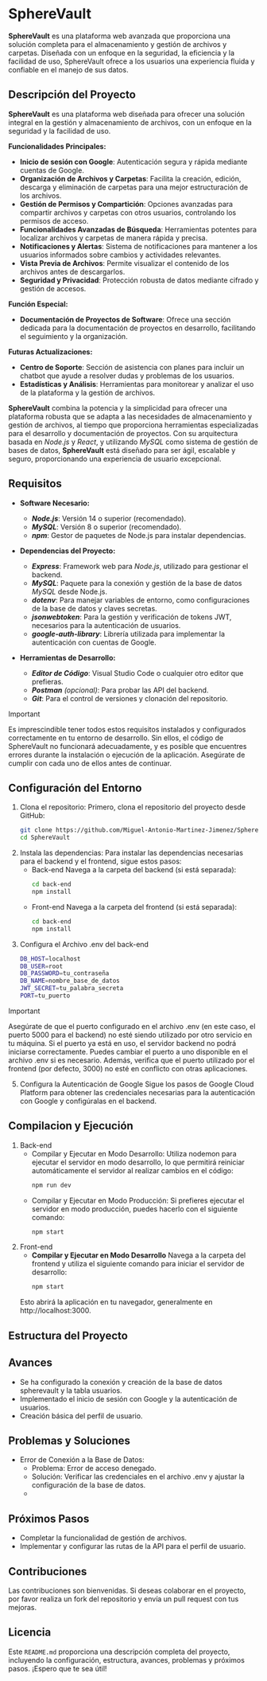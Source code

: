 # SphereVault

**SphereVault** es una plataforma web avanzada que proporciona una solución completa para el almacenamiento y gestión de archivos y carpetas. Diseñada con un enfoque en la seguridad, la eficiencia y la facilidad de uso, SphereVault ofrece a los usuarios una experiencia fluida y confiable en el manejo de sus datos.



## Descripción del Proyecto

**SphereVault** es una plataforma web diseñada para ofrecer una solución integral en la gestión y almacenamiento de archivos, con un enfoque en la seguridad y la facilidad de uso.

**Funcionalidades Principales:**
- **Inicio de sesión con Google**: Autenticación segura y rápida mediante cuentas de Google.
- **Organización de Archivos y Carpetas**:  Facilita la creación, edición, descarga y eliminación de carpetas para una mejor estructuración de los archivos.
- **Gestión de Permisos y Compartición**: Opciones avanzadas para compartir archivos y carpetas con otros usuarios, controlando los permisos de acceso.
- **Funcionalidades Avanzadas de Búsqueda**: Herramientas potentes para localizar archivos y carpetas de manera rápida y precisa.
- **Notificaciones y Alertas**: Sistema de notificaciones para mantener a los usuarios informados sobre cambios y actividades relevantes.
- **Vista Previa de Archivos**: Permite visualizar el contenido de los archivos antes de descargarlos.
- **Seguridad y Privacidad**: Protección robusta de datos mediante cifrado y gestión de accesos.

**Función Especial:**
- **Documentación de Proyectos de Software**: Ofrece una sección dedicada para la documentación de proyectos en desarrollo, facilitando el seguimiento y la organización.

**Futuras Actualizaciones:**
- **Centro de Soporte**: Sección de asistencia con planes para incluir un chatbot que ayude a resolver dudas y problemas de los usuarios.
- **Estadísticas y Análisis**: Herramientas para monitorear y analizar el uso de la plataforma y la gestión de archivos.

**SphereVault** combina la potencia y la simplicidad para ofrecer una plataforma robusta que se adapta a las necesidades de almacenamiento y gestión de archivos, al tiempo que proporciona herramientas especializadas para el desarrollo y documentación de proyectos. Con su arquitectura basada en *Node.js* y *React*, y utilizando *MySQL* como sistema de gestión de bases de datos, **SphereVault** está diseñado para ser ágil, escalable y seguro, proporcionando una experiencia de usuario excepcional.



## Requisitos

- **Software Necesario:**
   - ***Node.js***: Versión 14 o superior (recomendado).
   - ***MySQL***: Versión 8 o superior (recomendado).
   - ***npm***: Gestor de paquetes de Node.js para instalar dependencias.

- **Dependencias del Proyecto:**
   - ***Express***: Framework web para *Node.js*, utilizado para gestionar el backend.
   - ***MySQL***: Paquete para la conexión y gestión de la base de datos *MySQL* desde Node.js.
   - ***dotenv***: Para manejar variables de entorno, como configuraciones de la base de datos y claves secretas.
   - ***jsonwebtoken***: Para la gestión y verificación de tokens JWT, necesarios para la autenticación de usuarios.
   - ***google-auth-library***: Librería utilizada para implementar la autenticación con cuentas de Google.

- **Herramientas de Desarrollo:**
   - ***Editor de Código***: Visual Studio Code o cualquier otro editor que prefieras.
   - ***Postman*** *(opcional)*: Para probar las API del backend.
   - ***Git***: Para el control de versiones y clonación del repositorio.

>[!IMPORTANT]
> Es imprescindible tener todos estos requisitos instalados y configurados correctamente en tu entorno de desarrollo. Sin ellos, el código de SphereVault no funcionará adecuadamente, y es posible que encuentres errores durante la instalación o ejecución de la aplicación. Asegúrate de cumplir con cada uno de ellos antes de continuar.



## Configuración del Entorno

1. Clona el repositorio:
   Primero, clona el repositorio del proyecto desde GitHub:
   ```bash
   git clone https://github.com/Miguel-Antonio-Martinez-Jimenez/SphereVault.git
   cd SphereVault
   
2. Instala las dependencias:
   Para instalar las dependencias necesarias para el backend y el frontend, sigue estos pasos:
   - Back-end
     Navega a la carpeta del backend (si está separada):
     ```bash
     cd back-end
     npm install
     
   - Front-end
     Navega a la carpeta del frontend (si está separada):
     ```bash
     cd back-end
     npm install
     
3. Configura el Archivo .env del back-end
   ```bash
   DB_HOST=localhost
   DB_USER=root
   DB_PASSWORD=tu_contraseña
   DB_NAME=nombre_base_de_datos
   JWT_SECRET=tu_palabra_secreta
   PORT=tu_puerto
>[!IMPORTANT]
> Asegúrate de que el puerto configurado en el archivo .env (en este caso, el puerto 5000 para el backend) no esté siendo utilizado por otro servicio en tu máquina. Si el puerto ya está en uso, el servidor backend no podrá iniciarse correctamente. Puedes cambiar el puerto a uno disponible en el archivo .env si es necesario. Además, verifica que el puerto utilizado por el frontend (por defecto, 3000) no esté en conflicto con otras aplicaciones.

5. Configura la Autenticación de Google
   Sigue los pasos de Google Cloud Platform para obtener las credenciales necesarias para la autenticación con Google y configúralas en el backend.


   
## Compilacion y Ejecución

1. Back-end
   - Compilar y Ejecutar en Modo Desarrollo:
     Utiliza nodemon para ejecutar el servidor en modo desarrollo, lo que permitirá reiniciar automáticamente el servidor al realizar cambios en el código:
     ```bash
     npm run dev
   - Compilar y Ejecutar en Modo Producción:
     Si prefieres ejecutar el servidor en modo producción, puedes hacerlo con el siguiente comando:
     ```bash
     npm start

2. Front-end
   - **Compilar y Ejecutar en Modo Desarrollo**
     Navega a la carpeta del frontend y utiliza el siguiente comando para iniciar el servidor de desarrollo:
     ```bash
     npm start
   Esto abrirá la aplicación en tu navegador, generalmente en http://localhost:3000.



## Estructura del Proyecto

## Avances
- Se ha configurado la conexión y creación de la base de datos spherevault y la tabla usuarios.
- Implementado el inicio de sesión con Google y la autenticación de usuarios.
- Creación básica del perfil de usuario.

## Problemas y Soluciones
- Error de Conexión a la Base de Datos:
   - Problema: Error de acceso denegado.
   - Solución: Verificar las credenciales en el archivo .env y ajustar la configuración de la base de datos.
   - 
## Próximos Pasos
- Completar la funcionalidad de gestión de archivos.
- Implementar y configurar las rutas de la API para el perfil de usuario.

## Contribuciones
Las contribuciones son bienvenidas. Si deseas colaborar en el proyecto, por favor realiza un fork del repositorio y envía un pull request con tus mejoras.

## Licencia
Este `README.md` proporciona una descripción completa del proyecto, incluyendo la configuración, estructura, avances, problemas y próximos pasos. ¡Espero que te sea útil!
